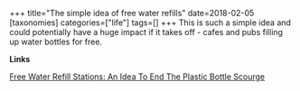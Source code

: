 +++
title="The simple idea of free water refills"
date=2018-02-05
[taxonomies]
categories=["life"]
tags=[]
+++
This is such a simple idea and could potentially have a huge impact if it takes off - cafes and pubs filling up water bottles for free.
<!-- more -->

__Links__

[Free Water Refill Stations: An Idea To End The Plastic Bottle Scourge](https://www.fastcompany.com/40522000/free-water-refill-stations-an-idea-to-end-the-plastic-bottle-scourge)
